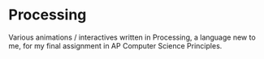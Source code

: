# Processing

Various animations / interactives written in Processing, a language new to me, for my final assignment in AP Computer Science Principles.
